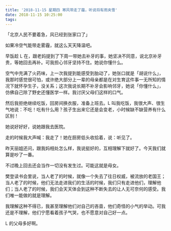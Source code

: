 ```yaml
---
title: '2018-11-15 星期四 寒风带走了霾，听说将有雨夹雪'
date: 2018-11-15 10:25:00
tags:
---
```


「北京人民不要着急，风已经到张家口了」

如果冷空气能带走雾霾，就这么天天降温吧。

早饭趁 L 在，跟老妈提到了下周一带她去补牙的事，她坚决不同意，说北京补牙贵，等她回去再补。可我担心邻牙坚持不住。她说你懂什么。

空气中充满了火药味，上一次我提到能感受到胎动了，她张口就是「胡说什么」，我那时感觉很可怕，或许绝大部分上一辈的母亲都是在对生育这件事一无所知的情况下就怀孕生子，没关系；这次我说长期不补牙会影响邻牙，她说「你懂什么」，仿佛自己除了野史还懂医学一样。我讨厌父母们这样的口气。

然后我拒绝继续吃饭，回房间换衣服，准备上班去。L 叫我吃饭，我很大声、很生气地说：不吃！吃有什么用？孩子生出来它还是会变老，小时候缺不缺营养有什么区别！

她说好好好，说她跟我去医院。

走的时候我大声喊：我走了！她在厨房低头收拾着，说：听见了。

昨天丽姐还问，跟我妈相处怎么样，我说挺好的，互相理解下就好了。今天我们就算是吵了一番。

不过晚上回去还会当作一切没有发生过。可能这就是母女。

樊登读书会里说，当人老了的时候，就像一个失去了往日权威，被流放的老国王；当人老了的时候，他们无法走进我们的生活的时候，我们只有走进他们，理解他们；当人老了的时候，我们会天天体会到这种不断失去的让人无可奈何的感受。我们唯一能做的就是理解。

我理解这种不得已，我甚至理解他们对自己的吝啬，他们奇怪的小气的举动。可我还是不理解，他们宁愿看着孩子气哭，也不愿意对自己好一点。

L 的父母多好啊。

